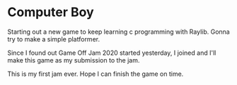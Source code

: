 # Computer Boy

Starting out a new game to keep learning c programming with Raylib.
Gonna try to make a simple platformer.

Since I found out Game Off Jam 2020 started yesterday, I joined and
I'll make this game as my submission to the jam.

This is my first jam ever. Hope I can finish the game on time.
